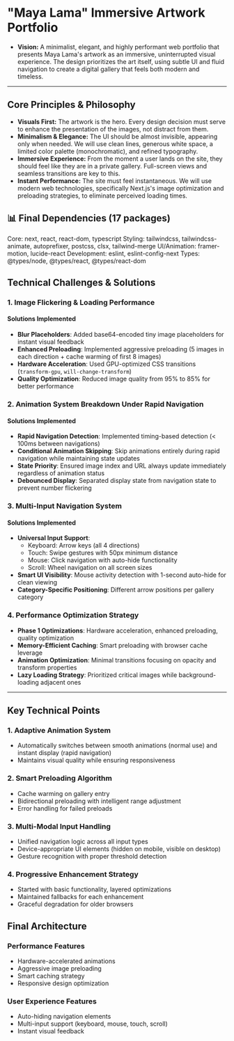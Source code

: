 # "Maya Lama" Immersive Artwork Portfolio

*   **Vision:** A minimalist, elegant, and highly performant web portfolio that presents Maya Lama's artwork as an immersive, uninterrupted visual experience. The design prioritizes the art itself, using subtle UI and fluid navigation to create a digital gallery that feels both modern and timeless.

---

## Core Principles & Philosophy

*   **Visuals First:** The artwork is the hero. Every design decision must serve to enhance the presentation of the images, not distract from them.
*   **Minimalism & Elegance:** The UI should be almost invisible, appearing only when needed. We will use clean lines, generous white space, a limited color palette (monochromatic), and refined typography.
*   **Immersive Experience:** From the moment a user lands on the site, they should feel like they are in a private gallery. Full-screen views and seamless transitions are key to this.
*   **Instant Performance:** The site must feel instantaneous. We will use modern web technologies, specifically Next.js's image optimization and preloading strategies, to eliminate perceived loading times.

## 📊 Final Dependencies (17 packages)

Core: next, react, react-dom, typescript
Styling: tailwindcss, tailwindcss-animate, autoprefixer, postcss, clsx, tailwind-merge
UI/Animation: framer-motion, lucide-react
Development: eslint, eslint-config-next
Types: @types/node, @types/react, @types/react-dom


## Technical Challenges & Solutions

### 1. **Image Flickering & Loading Performance**

#### Solutions Implemented
- **Blur Placeholders**: Added base64-encoded tiny image placeholders for instant visual feedback
- **Enhanced Preloading**: Implemented aggressive preloading (5 images in each direction + cache warming of first 8 images)
- **Hardware Acceleration**: Used GPU-optimized CSS transitions (`transform-gpu`, `will-change-transform`)
- **Quality Optimization**: Reduced image quality from 95% to 85% for better performance

### 2. **Animation System Breakdown Under Rapid Navigation**

#### Solutions Implemented
- **Rapid Navigation Detection**: Implemented timing-based detection (< 100ms between navigations)
- **Conditional Animation Skipping**: Skip animations entirely during rapid navigation while maintaining state updates
- **State Priority**: Ensured image index and URL always update immediately regardless of animation status
- **Debounced Display**: Separated display state from navigation state to prevent number flickering

### 3. **Multi-Input Navigation System**

#### Solutions Implemented
- **Universal Input Support**: 
  - Keyboard: Arrow keys (all 4 directions)
  - Touch: Swipe gestures with 50px minimum distance
  - Mouse: Click navigation with auto-hide functionality
  - Scroll: Wheel navigation on all screen sizes
- **Smart UI Visibility**: Mouse activity detection with 1-second auto-hide for clean viewing
- **Category-Specific Positioning**: Different arrow positions per gallery category

### 4. **Performance Optimization Strategy**

- **Phase 1 Optimizations**: Hardware acceleration, enhanced preloading, quality optimization
- **Memory-Efficient Caching**: Smart preloading with browser cache leverage
- **Animation Optimization**: Minimal transitions focusing on opacity and transform properties
- **Lazy Loading Strategy**: Prioritized critical images while background-loading adjacent ones

---

## Key Technical Points

### 1. **Adaptive Animation System**
- Automatically switches between smooth animations (normal use) and instant display (rapid navigation)
- Maintains visual quality while ensuring responsiveness

### 2. **Smart Preloading Algorithm**
- Cache warming on gallery entry
- Bidirectional preloading with intelligent range adjustment
- Error handling for failed preloads

### 3. **Multi-Modal Input Handling**
- Unified navigation logic across all input types
- Device-appropriate UI elements (hidden on mobile, visible on desktop)
- Gesture recognition with proper threshold detection

### 4. **Progressive Enhancement Strategy**
- Started with basic functionality, layered optimizations
- Maintained fallbacks for each enhancement
- Graceful degradation for older browsers

## Final Architecture

### Performance Features
- Hardware-accelerated animations
- Aggressive image preloading
- Smart caching strategy
- Responsive design optimization

### User Experience Features
- Auto-hiding navigation elements
- Multi-input support (keyboard, mouse, touch, scroll)
- Instant visual feedback

